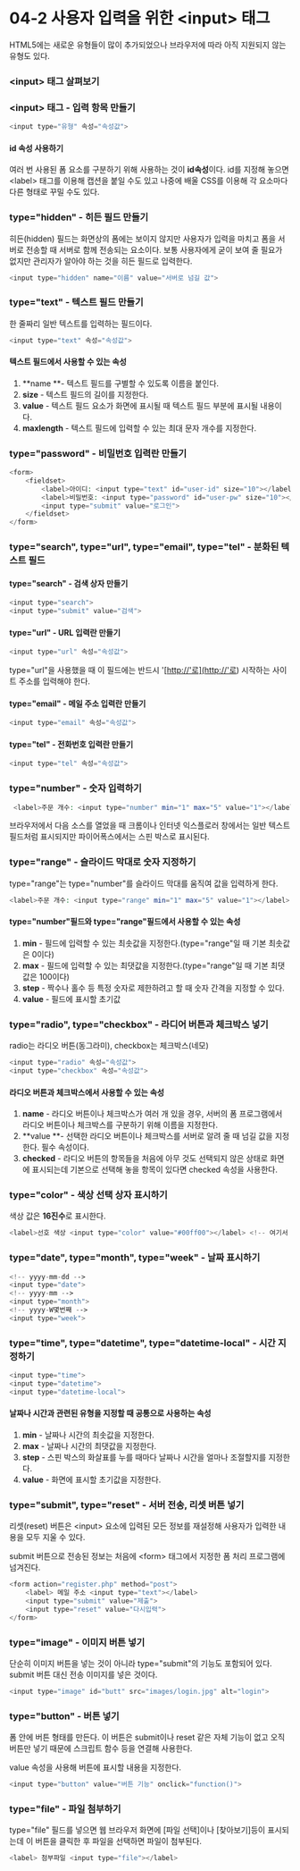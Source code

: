# 04-2 사용자 입력을 위한 &lt;input&gt; 태그

HTML5에는 새로운 유형들이 많이 추가되었으나 브라우저에 따라 아직 지원되지 않는 유형도 있다.

### &lt;input&gt; 태그 살펴보기

### &lt;input&gt; 태그 - 입력 항목 만들기

```php
<input type="유형" 속성="속성값">
```

#### id 속성 사용하기

여러 번 사용된 폼 요소를 구분하기 위해 사용하는 것이 **id속성**이다. id를 지정해 놓으면 &lt;label&gt; 태그를 이용해 캡션을 붙일 수도 있고 나중에 배울 CSS를 이용해 각 요소마다 다른 형태로 꾸밀 수도 있다.

### type="hidden" - 히든 필드 만들기

히든\(hidden\) 필드는 화면상의 폼에는 보이지 않지만 사용자가 입력을 마치고 폼을 서버로 전송할 때 서버로 함께 전송되는 요소이다. 보통 사용자에게 굳이 보여 줄 필요가 없지만 관리자가 알아야 하는 것을 히든 필드로 입력한다.

```php
<input type="hidden" name="이름" value="서버로 넘길 값">
```

### type="text" - 텍스트 필드 만들기

한 줄짜리 일반 텍스트를 입력하는 필드이다.

```php
<input type="text" 속성="속성값">
```

#### 텍스트 필드에서 사용할 수 있는 속성

1. **name **- 텍스트 필드를 구별할 수 있도록 이름을 붙인다.
2. **size** - 텍스트 필드의 길이를 지정한다.
3. **value** - 텍스트 필드 요소가 화면에 표시될 때 텍스트 필드 부분에 표시될 내용이다.
4. **maxlength** - 텍스트 필드에 입력할 수 있는 최대 문자 개수를 지정한다.

### type="password" - 비밀번호 입력란 만들기

```php
<form>
    <fieldset>
        <label>아이디: <input type="text" id="user-id" size="10"></label>
        <label>비밀번호: <input type="password" id="user-pw" size="10"></label>
        <input type="submit" value="로그인">
    </fieldset>
</form>
```

### type="search", type="url", type="email", type="tel" - 분화된 텍스트 필드

#### type="search" - 검색 상자 만들기

```php
<input type="search">
<input type="submit" value="검색">
```

#### type="url" - URL 입력란 만들기

```php
<input type="url" 속성="속성값">
```

type="url"을 사용했을 때 이 필드에는 반드시 '\[[http://'로\]\(http://'로](http://'로]%28http://'로)\) 시작하는 사이트 주소를 입력해야 한다.

#### type="email" - 메일 주소 입력란 만들기

```php
<input type="email" 속성="속성값">
```

#### type="tel" - 전화번호 입력란 만들기

```php
<input type="tel" 속성="속성값">
```

### type="number" - 숫자 입력하기

```php
 <label>주문 개수: <input type="number" min="1" max="5" value="1"></label>
```

브라우저에서 다음 소스를 열었을 때 크롬이나 인터넷 익스플로러 창에서는 일반 텍스트 필드처럼 표시되지만 파이어폭스에서는 스핀 박스로 표시된다.

### type="range" - 슬라이드 막대로 숫자 지정하기

type="range"는 type="number"를 슬라이드 막대를 움직여 값을 입력하게 한다.

```php
<label>주문 개수: <input type="range" min="1" max="5" value="1"></label>
```

#### type="number"필드와 type="range"필드에서 사용할 수 있는 속성

1. **min** - 필드에 입력할 수 있는 최솟값을 지정한다.\(type="range"일 때 기본 최솟값은 0이다\)
2. **max** - 필드에 입력할 수 있는 최댓값을 지정한다.\(type="range"일 때 기본 최댓값은 100이다\)
3. **step** - 짝수나 홀수 등 특정 숫자로 제한하려고 할 때 숫자 간격을 지정할 수 있다.
4. **value** - 필드에 표시할 초기값

### type="radio", type="checkbox" - 라디어 버튼과 체크박스 넣기

radio는 라디오 버튼\(동그라미\), checkbox는 체크박스\(네모\)

```php
<input type="radio" 속성="속성값">
<input type="checkbox" 속성="속성값">
```

#### 라디오 버튼과 체크박스에서 사용할 수 있는 속성

1. **name** - 라디오 버튼이나 체크박스가 여러 개 있을 경우, 서버의 폼 프로그램에서 라디오 버튼이나 체크박스를 구분하기 위해 이름을 지정한다.
2. **value **- 선택한 라디오 버튼이나 체크박스를 서버로 알려 줄 때 넘길 값을 지정한다. 필수 속성이다.
3. **checked** - 라디오 버튼의 항목들을 처음에 아무 것도 선택되지 않은 상태로 화면에 표시되는데 기본으로 선택해 놓을 항목이 있다면 checked 속성을 사용한다.

### type="color" - 색상 선택 상자 표시하기

색상 값은 **16진수**로 표시한다.

```php
<label>선호 색상 <input type="color" value="#00ff00"></label> <!-- 여기서 value는 초록색 -->
```

### type="date", type="month", type="week" - 날짜 표시하기

```php
<!-- yyyy-mm-dd -->
<input type="date">
<!-- yyyy-mm -->
<input type="month">
<!-- yyyy-W몇번째 -->
<input type="week">
```

### type="time", type="datetime", type="datetime-local" - 시간 지정하기

```php
<input type="time">
<input type="datetime">
<input type="datetime-local">
```

#### 날짜나 시간과 관련된 유형을 지정할 때 공통으로 사용하는 속성

1. **min** - 날짜나 시간의 최솟값을 지정한다.
2. **max** - 날짜나 시간의 최댓값을 지정한다.
3. **step** - 스핀 박스의 화살표를 누를 때마다 날짜나 시간을 얼마나 조절할지를 지정한다.
4. **value** - 화면에 표시할 초기값을 지정한다.

### type="submit", type="reset" - 서버 전송, 리셋 버튼 넣기

리셋\(reset\) 버튼은 &lt;input&gt; 요소에 입력된 모든 정보를 재설정해 사용자가 입력한 내용을 모두 지울 수 있다.

submit 버튼으로 전송된 정보는 처음에 &lt;form&gt; 태그에서 지정한 폼 처리 프로그램에 넘겨진다.

```php
<form action="register.php" method="post">
    <label> 메일 주소 <input type="text"></label>
    <input type="submit" value="제출">
    <input type="reset" value="다시입력">
</form>
```

### type="image" - 이미지 버튼 넣기

단순히 이미지 버튼을 넣는 것이 아니라 type="submit"의 기능도 포함되어 있다. submit 버튼 대신 전송 이미지를 넣은 것이다.

```php
<input type="image" id="butt" src="images/login.jpg" alt="login">
```

### type="button" - 버튼 넣기

폼 안에 버튼 형태를 만든다. 이 버튼은 submit이나 reset 같은 자체 기능이 없고 오직 버튼만 넣기 때문에 스크립트 함수 등을 연결해 사용한다.

value 속성을 사용해 버튼에 표시할 내용을 지정한다.

```php
<input type="button" value="버튼 기능" onclick="function()">
```

### type="file" - 파일 첨부하기

type="file" 필드를 넣으면 웹 브라우저 화면에 \[파일 선택\]이나 \[찾아보기\]등이 표시되는데 이 버튼을 클릭한 후 파일을 선택하면 파일이 첨부된다.

```php
<label> 첨부파일 <input type="file"></label>
```



